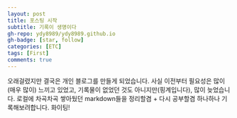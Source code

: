 ```yaml
---
layout: post
title: 포스팅 시작
subtitle: 기록이 생명이다
gh-repo: ydy8989/ydy8989.github.io
gh-badge: [star, follow]
categories: [ETC]
tags: [First]
comments: true
---
```

오래걸렸지만 결국은 개인 블로그를 만들게 되었습니다. 
사실 이전부터 필요성은 많이(매우 많이) 느끼고 있었고, 기록물이 없었던 것도 아니지만(핑계입니다), 많이 늦었습니다. 
로컬에 차곡차곡 쌓아뒀던 markdown들을 정리할겸 + 다시 공부할겸 하나하나 기록해보려합니다.
화이팅!

